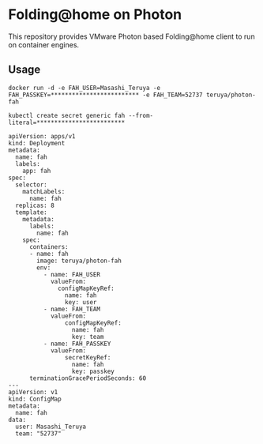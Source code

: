 # Folding@home on Photon
This repository provides VMware Photon based Folding@home client to run on container engines.
## Usage
```Docker
docker run -d -e FAH_USER=Masashi_Teruya -e FAH_PASSKEY=************************* -e FAH_TEAM=52737 teruya/photon-fah
```
```Create secret on Kubernetes
kubectl create secret generic fah --from-literal=*************************
```
```Create deploy on Kubernetes
apiVersion: apps/v1
kind: Deployment
metadata:
  name: fah
  labels:
    app: fah
spec:
  selector:
    matchLabels:
      name: fah
  replicas: 8
  template:
    metadata:
      labels:
        name: fah
    spec:
      containers:
      - name: fah
        image: teruya/photon-fah
        env:
          - name: FAH_USER
            valueFrom:
              configMapKeyRef:
                name: fah
                key: user
          - name: FAH_TEAM
            valueFrom:
                configMapKeyRef:
                  name: fah
                  key: team
          - name: FAH_PASSKEY
            valueFrom:
                secretKeyRef:
                  name: fah
                  key: passkey
      terminationGracePeriodSeconds: 60
---
apiVersion: v1
kind: ConfigMap
metadata:
  name: fah
data:
  user: Masashi_Teruya
  team: "52737"
```
